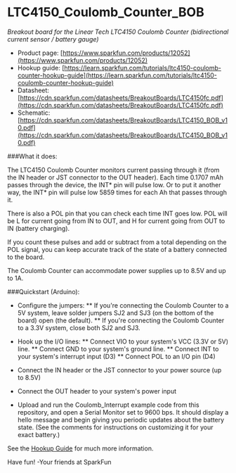 LTC4150_Coulomb_Counter_BOB
===========================

*Breakout board for the Linear Tech LTC4150 Coulomb Counter (bidirectional current sensor / battery gauge)*

* Product page: [https://www.sparkfun.com/products/12052](https://www.sparkfun.com/products/12052)
* Hookup guide: [https://learn.sparkfun.com/tutorials/ltc4150-coulomb-counter-hookup-guide](https://learn.sparkfun.com/tutorials/ltc4150-coulomb-counter-hookup-guide)
* Datasheet: [https://cdn.sparkfun.com/datasheets/BreakoutBoards/LTC4150fc.pdf](https://cdn.sparkfun.com/datasheets/BreakoutBoards/LTC4150fc.pdf)
* Schematic: [https://cdn.sparkfun.com/datasheets/BreakoutBoards/LTC4150_BOB_v10.pdf](https://cdn.sparkfun.com/datasheets/BreakoutBoards/LTC4150_BOB_v10.pdf)

###What it does:

The LTC4150 Coulomb Counter monitors current passing through it (from the IN header or JST connector to the OUT header). Each time 0.1707 mAh passes through the device, the INT* pin will pulse low. Or to put it another way, the INT* pin will pulse low 5859 times for each Ah that passes through it.

There is also a POL pin that you can check each time INT goes low. POL will be L for current going from IN to OUT, and H for current going from OUT to IN (battery charging).

If you count these pulses and add or subtract from a total depending on the POL signal, you can keep accurate track of the state of a battery connected to the board.

The Coulomb Counter can accommodate power supplies up to 8.5V and up to 1A.

###Quickstart (Arduino):

* Configure the jumpers:
** If you're connecting the Coulomb Counter to a 5V system, leave solder jumpers SJ2 and SJ3 (on the bottom of the board) open (the default).
** If you're connecting the Coulomb Counter to a 3.3V system, close both SJ2 and SJ3.

* Hook up the I/O lines:
** Connect VIO to your system's VCC (3.3V or 5V) line.
** Connect GND to your system's ground line.
** Connect INT to your system's interrupt input (D3)
** Connect POL to an I/O pin (D4)

* Connect the IN header or the JST connector to your power source (up to 8.5V)

* Connect the OUT header to your system's power input

* Upload and run the Coulomb_Interrupt example code from this repository, and open a Serial Monitor set to 9600 bps. It should display a hello message and begin giving you periodic updates about the battery state. (See the comments for instructions on customizing it for your exact battery.)

See the [Hookup Guide](https://learn.sparkfun.com/tutorials/ltc4150-coulomb-counter-hookup-guide) for much more information.

Have fun! -Your friends at SparkFun
